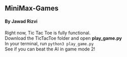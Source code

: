 ## MiniMax-Games
#### By Jawad Rizvi
Right now, Tic Tac Toe is fully functional.<br/>
Download the TicTacToe folder and open **play_game.py**<br/>
In your terminal, run ```python3 play_game.py```<br/>
See if you can beat the AI in game mode 2!<br/>
